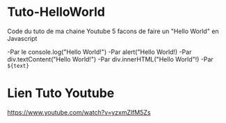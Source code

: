 # Tuto-HelloWorld
Code du tuto de ma chaine Youtube
5 facons de faire un "Hello World" en Javascript

-Par le console.log("Hello World!")
-Par alert("Hello World!)
-Par div.textContent("Hello World!")
-Par div.innerHTML("Hello World"!)
-Par `${text}`

# Lien Tuto Youtube
https://www.youtube.com/watch?v=yzxmZlfM5Zs
